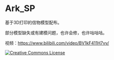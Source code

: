 # Ark_SP
基于3D打印的信物模型配布。

部分模型缺失或有建模问题，也许会修，也许咕咕咕。

视频：https://www.bilibili.com/video/BV1kF411H7vv/

<a rel="license" href="http://creativecommons.org/licenses/by-nc-sa/4.0/"><img alt="Creative Commons License" style="border-width:0" src="https://i.creativecommons.org/l/by-nc-sa/4.0/88x31.png" /></a><br />
